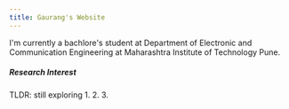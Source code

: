 ```yaml
---
title: Gaurang's Website
---
```


I'm currently a bachlore's student at Department of Electronic and Communication Engineering at Maharashtra Institute of Technology Pune. 

##### Research Interest
TLDR: still exploring
1. 
2. 
3. 